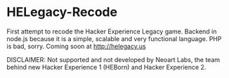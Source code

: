 # HELegacy-Recode
First attempt to recode the Hacker Experience Legacy game. Backend in node.js because it is a simple, scalable and very functional language. PHP is bad, sorry. Coming soon at http://helegacy.us

DISCLAIMER: 
Not supported and not developed by Neoart Labs, the team behind new Hacker Experience 1 (HEBorn) and Hacker Experience 2.
